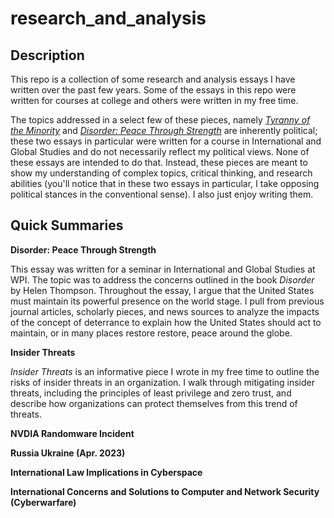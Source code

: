 # research_and_analysis

## Description

This repo is a collection of some research and analysis essays I have written over the past few years. Some of the essays in this repo were written for courses at college and others were written in my free time. 

The topics addressed in a select few of these pieces, namely [*Tyranny of the Minority*](tyranny-of-the-minority.pdf) and [*Disorder: Peace Through Strength*](disorder-peace_through_strength) are inherently political; these two essays in particular were written for a course in International and Global Studies and do not necessarily reflect my political views. None of these essays are intended to do that. Instead, these pieces are meant to show my understanding of complex topics, critical thinking, and research abilities (you'll notice that in these two essays in particular, I take opposing political stances in the conventional sense). I also just enjoy writing them. 

## Quick Summaries 

**Disorder: Peace Through Strength**

This essay was written for a seminar in International and Global Studies at WPI. The topic was to address the concerns outlined in the book *Disorder* by Helen Thompson. Throughout the essay, I argue that the United States must maintain its powerful presence on the world stage. I pull from previous journal articles, scholarly pieces, and news sources to analyze the impacts of the concept of deterrance to explain how the United States should act to maintain, or in many places restore restore, peace around the globe.

**Insider Threats**

*Insider Threats* is an informative piece I wrote in my free time to outline the risks of insider threats in an organization. I walk through mitigating insider threats, including the principles of least privilege and zero trust, and describe how organizations can protect themselves from this trend of threats. 

**NVDIA Randomware Incident**


**Russia Ukraine (Apr. 2023)**


**International Law Implications in Cyberspace**


**International Concerns and Solutions to Computer and Network Security (Cyberwarfare)**
